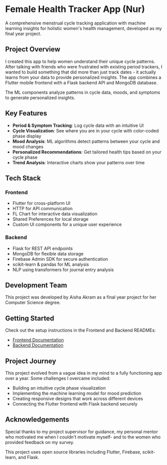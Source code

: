 # Female Health Tracker App (Nur)

A comprehensive menstrual cycle tracking application with machine learning insights for holistic women's health management, developed as my final year project.

## Project Overview

I created this app to help women understand their unique cycle patterns. After talking with friends who were frustrated with existing period trackers, I wanted to build something that did more than just track dates - it actually learns from your data to provide personalized insights. The app combines a Flutter mobile frontend with a Flask backend API and MongoDB database.

The ML components analyze patterns in cycle data, moods, and symptoms to generate personalized insights.

## Key Features

- **Period & Symptom Tracking**: Log cycle data with an intuitive UI
- **Cycle Visualization**: See where you are in your cycle with color-coded phase display
- **Mood Analysis**: ML algorithms detect patterns between your cycle and mood changes
- **Personalized Recommendations**: Get tailored health tips based on your cycle phase
- **Trend Analysis**: Interactive charts show your patterns over time

## Tech Stack

### Frontend
- Flutter for cross-platform UI
- HTTP for API communication
- FL Chart for interactive data visualization 
- Shared Preferences for local storage
- Custom UI components for a unique user experience

### Backend
- Flask for REST API endpoints
- MongoDB for flexible data storage
- Firebase Admin SDK for secure authentication
- scikit-learn & pandas for ML analysis
- NLP using transformers for journal entry analysis

## Development Team

This project was developed by Aisha Akram as a final year project for her Computer Science degree.

## Getting Started

Check out the setup instructions in the Frontend and Backend READMEs:
- [Frontend Documentation](Frontend/README.md)
- [Backend Documentation](Backend/README.md)

## Project Journey

This project evolved from a vague idea in my mind to a fully functioning app over a year. 
Some challenges I overcame included:
- Building an intuitive cycle phase visualization
- Implementing the machine learning model for mood prediction
- Creating responsive designs that work across different devices
- Connecting the Flutter frontend with Flask backend securely


## Acknowledgements

Special thanks to my project supervisor for guidance, my personal mentor who motivated me when I couldn't motivate myself- and to the women who provided feedback on my survey.

This project uses open source libraries including Flutter, Firebase, scikit-learn, and Flask.
